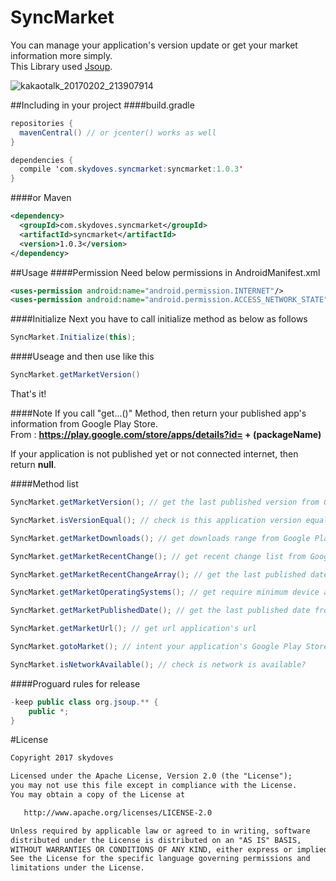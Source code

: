 # SyncMarket
You can manage your application's version update or get your market information more simply.<br>
This Library used [Jsoup](https://jsoup.org/).

![kakaotalk_20170202_213907914](https://cloud.githubusercontent.com/assets/24237865/22550481/9fd478da-e993-11e6-9ca5-cfcff0e2dd26.jpg)

 
##Including in your project
####build.gradle
```java
repositories {
  mavenCentral() // or jcenter() works as well
}

dependencies {
  compile 'com.skydoves.syncmarket:syncmarket:1.0.3'
}
```

####or Maven
```xml
<dependency>
  <groupId>com.skydoves.syncmarket</groupId>
  <artifactId>syncmarket</artifactId>
  <version>1.0.3</version>
</dependency>
```
    
##Usage
####Permission
Need below permissions in AndroidManifest.xml
```xml
<uses-permission android:name="android.permission.INTERNET"/>
<uses-permission android:name="android.permission.ACCESS_NETWORK_STATE"/>
```

####Initialize
Next you have to call initialize method as below as follows
```java
SyncMarket.Initialize(this);
```

####Useage
and then use like this
```java
SyncMarket.getMarketVersion() 
```

That's it!

####Note
If you call "get...()" Method, then return your published app's information from Google Play Store.<br>
From : **https://play.google.com/store/apps/details?id= + (packageName)**

If your application is not published yet or not connected internet, then return **null**.

####Method list
```java
SyncMarket.getMarketVersion(); // get the last published version from Google Play Store
```

```java
SyncMarket.isVersionEqual(); // check is this application version equal the last published version?
```
```java
SyncMarket.getMarketDownloads(); // get downloads range from Google Play Store
```
```java
SyncMarket.getMarketRecentChange(); // get recent change list from Google Play Store
```
```java
SyncMarket.getMarketRecentChangeArray(); // get the last published date from Google Play Store as string array
```
```java
SyncMarket.getMarketOperatingSystems(); // get require minimum device api level from Google Play Store
```
```java
SyncMarket.getMarketPublishedDate(); // get the last published date from Google Play Store
```
```java
SyncMarket.getMarketUrl(); // get url application's url
```
```java
SyncMarket.gotoMarket(); // intent your application's Google Play Store Page
```
```java
SyncMarket.isNetworkAvailable(); // check is network is available? 
```
####Proguard rules for release
```java
-keep public class org.jsoup.** {
	public *;
}
```

#License
```xml
Copyright 2017 skydoves

Licensed under the Apache License, Version 2.0 (the "License");
you may not use this file except in compliance with the License.
You may obtain a copy of the License at

   http://www.apache.org/licenses/LICENSE-2.0

Unless required by applicable law or agreed to in writing, software
distributed under the License is distributed on an "AS IS" BASIS,
WITHOUT WARRANTIES OR CONDITIONS OF ANY KIND, either express or implied.
See the License for the specific language governing permissions and
limitations under the License.
```
